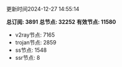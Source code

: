 更新时间2024-12-27 14:55:14

**总订阅: 3891**
**总节点: 32252**
**有效节点: 11580**
- v2ray节点: 7165
- trojan节点: 2859
- ss节点: 1548
- ssr节点: 8
